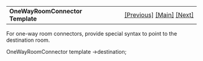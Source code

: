 ---
---
<table width="100%" data-border="0" data-cellspacing="0"
data-cellpadding="3" data-bgcolor="#C0C0C0">
<colgroup>
<col style="width: 50%" />
<col style="width: 50%" />
</colgroup>
<tbody>
<tr>
<td style="text-align: left;"><strong>OneWayRoomConnector Template<br />
</strong></td>
<td style="text-align: right;"><a
href="notravelmessagetemplate.html">[Previous]</a> <a
href="generalintroduction.html">[Main]</a> <a
href="passagetemplate.html">[Next]</a></td>
</tr>
</tbody>
</table>

  
For one-way room connectors, provide special syntax to point to the
destination room.  
  
OneWayRoomConnector template -\>destination;   
  
